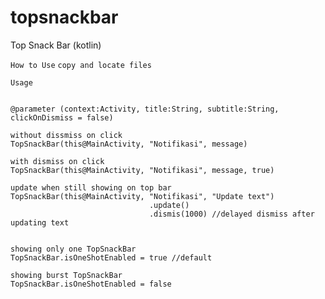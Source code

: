 # topsnackbar
Top Snack Bar (kotlin)


`How to Use`
 ``` copy and locate files ```
 
 `Usage`
 ``` 
 
@parameter (context:Activity, title:String, subtitle:String, clickOnDismiss = false)

without dissmiss on click
TopSnackBar(this@MainActivity, "Notifikasi", message) 

with dismiss on click
TopSnackBar(this@MainActivity, "Notifikasi", message, true) 

update when still showing on top bar
TopSnackBar(this@MainActivity, "Notifikasi", "Update text")
                                .update()
                                .dismis(1000) //delayed dismiss after updating text
                                
                                
showing only one TopSnackBar
TopSnackBar.isOneShotEnabled = true //default

showing burst TopSnackBar
TopSnackBar.isOneShotEnabled = false

```
